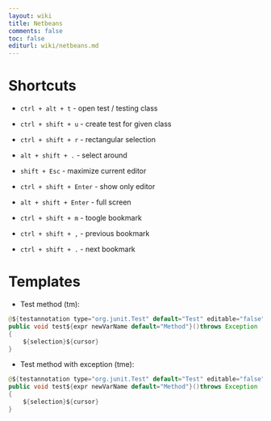 ```yaml
---
layout: wiki
title: Netbeans
comments: false
toc: false
editurl: wiki/netbeans.md
---
```


# Shortcuts

* `ctrl + alt + t` - open test / testing class
* `ctrl + shift + u` - create test for given class
* `ctrl + shift + r` - rectangular selection
* `alt + shift + .` - select around


* `shift + Esc` - maximize current editor
* `ctrl + shift + Enter` - show only editor
* `alt + shift + Enter` - full screen


* `ctrl + shift + m` - toogle bookmark
* `ctrl + shift + ,` - previous bookmark
* `ctrl + shift + .` - next bookmark

# Templates
* Test method (tm):

```java
@${testannotation type="org.junit.Test" default="Test" editable="false"}
public void test${expr newVarName default="Method"}()throws Exception
{
    ${selection}${cursor}
}
```

* Test method with exception (tme):

```java
@${testannotation type="org.junit.Test" default="Test" editable="false"}(expected = ${exc default="Exception"}.class )
public void test${expr newVarName default="Method"}()throws Exception
{
    ${selection}${cursor}
}
```
